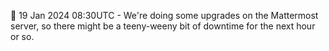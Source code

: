 🤔 19 Jan 2024 08:30UTC - We're doing some upgrades on the Mattermost server, so there might be a teeny-weeny bit of downtime for the next hour or so.
